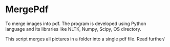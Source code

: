 # MergePdf
To merge images into pdf.
The program is developed using Python language and its libraries like NLTK, Numpy, Scipy, OS directory.

This script merges all pictures in a folder into a single pdf file. Read further/
